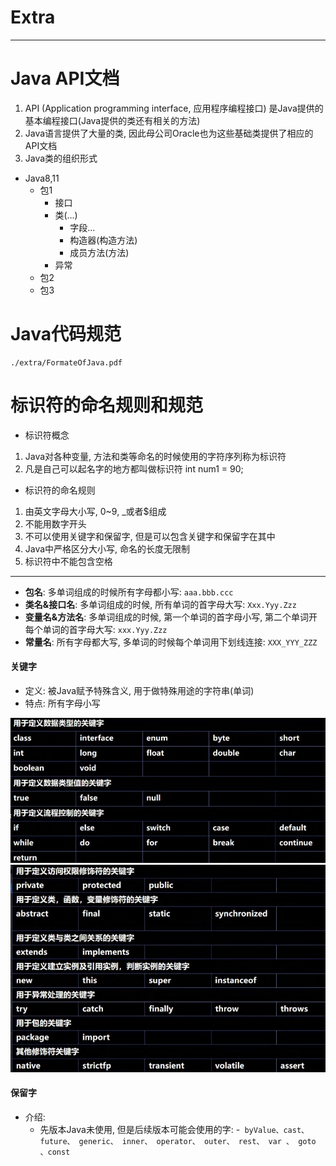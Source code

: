 # Extra

***

# Java API文档
1. API (Application programming interface, 应用程序编程接口) 是Java提供的基本编程接口(Java提供的类还有相关的方法)
2. Java语言提供了大量的类, 因此母公司Oracle也为这些基础类提供了相应的API文档
3. Java类的组织形式


- Java8,11
  - 包1
    - 接口
    - 类(...)
      - 字段...
      - 构造器(构造方法)
      - 成员方法(方法)
    - 异常
  - 包2
  - 包3


# Java代码规范

 ```pdf
./extra/FormateOfJava.pdf
```

# 标识符的命名规则和规范
 - 标识符概念
  1. Java对各种变量, 方法和类等命名的时候使用的字符序列称为标识符
  2. 凡是自己可以起名字的地方都叫做标识符 int num1 = 90;

 - 标识符的命名规则
  1. 由英文字母大小写, 0~9, _或者$组成
  2. 不能用数字开头
  3. 不可以使用关键字和保留字, 但是可以包含关键字和保留字在其中
  4. Java中严格区分大小写, 命名的长度无限制
  5. 标识符中不能包含空格

***

 - **包名**: 多单词组成的时候所有字母都小写: `aaa.bbb.ccc`
 - **类名&接口名**: 多单词组成的时候, 所有单词的首字母大写: `Xxx.Yyy.Zzz`
 - **变量名&方法名**: 多单词组成的时候, 第一个单词的首字母小写, 第二个单词开每个单词的首字母大写: `xxx.Yyy.Zzz`
 - **常量名**: 所有字母都大写, 多单词的时候每个单词用下划线连接: `XXX_YYY_ZZZ`

#### 关键字
 - 定义: 被Java赋予特殊含义, 用于做特殊用途的字符串(单词)
 - 特点: 所有字母小写

![keyWordNaming](./pic/keyWordNaming.jpg)
![keyWordNaming2](./pic/keyWordNaming2.jpg)
#### 保留字
 - 介绍: 
   - 先版本Java未使用, 但是后续版本可能会使用的字:
   -` byValue、cast、future、 generic、 inner、 operator、 outer、 rest、 var 、 goto 、const`